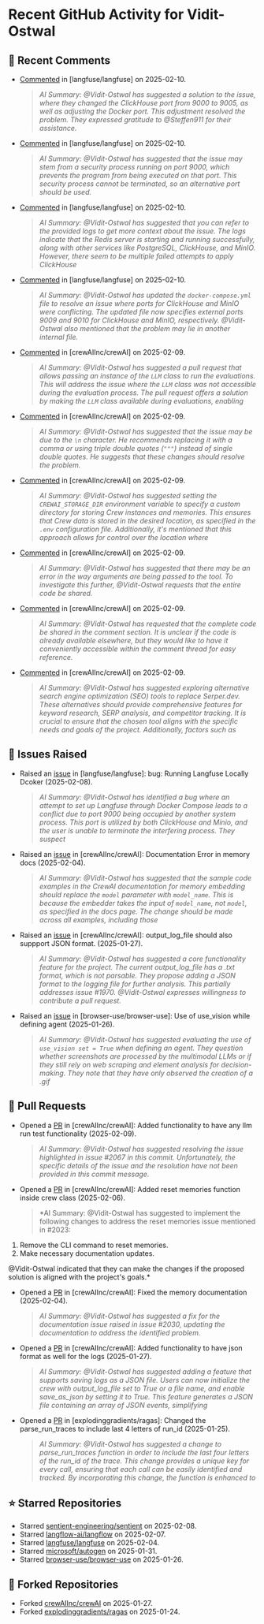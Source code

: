 # Recent GitHub Activity for Vidit-Ostwal

## 💬 Recent Comments
- [Commented](https://github.com/langfuse/langfuse/issues/5432#issuecomment-2648935567) in [langfuse/langfuse] on 2025-02-10.
  > *AI Summary: @Vidit-Ostwal has suggested a solution to the issue, where they changed the ClickHouse port from 9000 to 9005, as well as adjusting the Docker port. This adjustment resolved the problem. They expressed gratitude to @Steffen911 for their assistance.*
- [Commented](https://github.com/langfuse/langfuse/issues/5432#issuecomment-2648363009) in [langfuse/langfuse] on 2025-02-10.
  > *AI Summary: @Vidit-Ostwal has suggested that the issue may stem from a security process running on port 9000, which prevents the program from being executed on that port. This security process cannot be terminated, so an alternative port should be used.*
- [Commented](https://github.com/langfuse/langfuse/issues/5432#issuecomment-2648098489) in [langfuse/langfuse] on 2025-02-10.
  > *AI Summary: @Vidit-Ostwal has suggested that you can refer to the provided logs to get more context about the issue. The logs indicate that the Redis server is starting and running successfully, along with other services like PostgreSQL, ClickHouse, and MinIO. However, there seem to be multiple failed attempts to apply ClickHouse*
- [Commented](https://github.com/langfuse/langfuse/issues/5432#issuecomment-2648019685) in [langfuse/langfuse] on 2025-02-10.
  > *AI Summary: @Vidit-Ostwal has updated the `docker-compose.yml` file to resolve an issue where ports for ClickHouse and MinIO were conflicting. The updated file now specifies external ports 9009 and 9010 for ClickHouse and MinIO, respectively. @Vidit-Ostwal also mentioned that the problem may lie in another internal file.*
- [Commented](https://github.com/crewAIInc/crewAI/issues/2067#issuecomment-2646579129) in [crewAIInc/crewAI] on 2025-02-09.
  > *AI Summary: @Vidit-Ostwal has suggested a pull request that allows passing an instance of the `LLM` class to run the evaluations. This will address the issue where the `LLM` class was not accessible during the evaluation process. The pull request offers a solution by making the `LLM` class available during evaluations, enabling*
- [Commented](https://github.com/crewAIInc/crewAI/issues/2046#issuecomment-2646469809) in [crewAIInc/crewAI] on 2025-02-09.
  > *AI Summary: @Vidit-Ostwal has suggested that the issue may be due to the `\n` character. He recommends replacing it with a comma or using triple double quotes (`"""`) instead of single double quotes. He suggests that these changes should resolve the problem.*
- [Commented](https://github.com/crewAIInc/crewAI/issues/2014#issuecomment-2646308001) in [crewAIInc/crewAI] on 2025-02-09.
  > *AI Summary: @Vidit-Ostwal has suggested setting the `CREWAI_STORAGE_DIR` environment variable to specify a custom directory for storing Crew instances and memories. This ensures that Crew data is stored in the desired location, as specified in the `.env` configuration file. Additionally, it's mentioned that this approach allows for control over the location where*
- [Commented](https://github.com/crewAIInc/crewAI/issues/2046#issuecomment-2646302061) in [crewAIInc/crewAI] on 2025-02-09.
  > *AI Summary: @Vidit-Ostwal has suggested that there may be an error in the way arguments are being passed to the tool. To investigate this further, @Vidit-Ostwal requests that the entire code be shared.*
- [Commented](https://github.com/crewAIInc/crewAI/issues/2054#issuecomment-2646300138) in [crewAIInc/crewAI] on 2025-02-09.
  > *AI Summary: @Vidit-Ostwal has requested that the complete code be shared in the comment section. It is unclear if the code is already available elsewhere, but they would like to have it conveniently accessible within the comment thread for easy reference.*
- [Commented](https://github.com/crewAIInc/crewAI/issues/2065#issuecomment-2646298829) in [crewAIInc/crewAI] on 2025-02-09.
  > *AI Summary: @Vidit-Ostwal has suggested exploring alternative search engine optimization (SEO) tools to replace Serper.dev. These alternatives should provide comprehensive features for keyword research, SERP analysis, and competitor tracking. It is crucial to ensure that the chosen tool aligns with the specific needs and goals of the project. Additionally, factors such as*

## 🐛 Issues Raised
- Raised an [issue](https://github.com/langfuse/langfuse/issues/5432) in [langfuse/langfuse]: bug: Running Langfuse Locally Dcoker (2025-02-08).
  > *AI Summary: @Vidit-Ostwal has identified a bug where an attempt to set up Langfuse through Docker Compose leads to a conflict due to port 9000 being occupied by another system process. This port is utilized by both ClickHouse and Minio, and the user is unable to terminate the interfering process. They suspect*
- Raised an [issue](https://github.com/crewAIInc/crewAI/issues/2030) in [crewAIInc/crewAI]: Documentation Error in memory docs (2025-02-04).
  > *AI Summary: @Vidit-Ostwal has suggested that the sample code examples in the CrewAI documentation for memory embedding should replace the `model` parameter with `model_name`. This is because the embedder takes the input of `model_name`, not `model`, as specified in the docs page. The change should be made across all examples, including those*
- Raised an [issue](https://github.com/crewAIInc/crewAI/issues/1984) in [crewAIInc/crewAI]: output_log_file should also suppport JSON format. (2025-01-27).
  > *AI Summary: @Vidit-Ostwal has suggested a core functionality feature for the project. The current output_log_file has a .txt format, which is not parsable. They propose adding a JSON format to the logging file for further analysis. This partially addresses issue #1970. @Vidit-Ostwal expresses willingness to contribute a pull request.*
- Raised an [issue](https://github.com/browser-use/browser-use/issues/407) in [browser-use/browser-use]: Use of use_vision while defining agent (2025-01-26).
  > *AI Summary: @Vidit-Ostwal has suggested evaluating the use of `use_vision set = True` when defining an agent. They question whether screenshots are processed by the multimodal LLMs or if they still rely on web scraping and element analysis for decision-making. They note that they have only observed the creation of a .gif*

## 🚀 Pull Requests
- Opened a [PR](https://github.com/crewAIInc/crewAI/pull/2071) in [crewAIInc/crewAI]: Added functionality to have any llm run test functionality (2025-02-09).
  > *AI Summary: @Vidit-Ostwal has suggested resolving the issue highlighted in issue #2067 in this commit. Unfortunately, the specific details of the issue and the resolution have not been provided in this commit message.*
- Opened a [PR](https://github.com/crewAIInc/crewAI/pull/2047) in [crewAIInc/crewAI]: Added reset memories function inside crew class (2025-02-06).
  > *AI Summary: @Vidit-Ostwal has suggested to implement the following changes to address the reset memories issue mentioned in #2023:

1. Remove the CLI command to reset memories.
2. Make necessary documentation updates.

@Vidit-Ostwal indicated that they can make the changes if the proposed solution is aligned with the project's goals.*
- Opened a [PR](https://github.com/crewAIInc/crewAI/pull/2031) in [crewAIInc/crewAI]: Fixed the memory documentation (2025-02-04).
  > *AI Summary: @Vidit-Ostwal has suggested a fix for the documentation issue raised in issue #2030, updating the documentation to address the identified problem.*
- Opened a [PR](https://github.com/crewAIInc/crewAI/pull/1985) in [crewAIInc/crewAI]: Added functionality to have json format as well for the logs (2025-01-27).
  > *AI Summary: @Vidit-Ostwal has suggested adding a feature that supports saving logs as a JSON file. Users can now initialize the crew with output_log_file set to True or a file name, and enable save_as_json by setting it to True. This feature generates a JSON file containing an array of JSON events, simplifying*
- Opened a [PR](https://github.com/explodinggradients/ragas/pull/1880) in [explodinggradients/ragas]: Changed the parse_run_traces to include last 4 letters of run_id (2025-01-25).
  > *AI Summary: @Vidit-Ostwal has suggested a change to parse_run_traces function in order to include the last four letters of the run_id of the trace. This change provides a unique key for every call, ensuring that each call can be easily identified and tracked. By incorporating this change, the function is enhanced to*

## ⭐ Starred Repositories
- Starred [sentient-engineering/sentient](https://github.com/sentient-engineering/sentient) on 2025-02-08.
- Starred [langflow-ai/langflow](https://github.com/langflow-ai/langflow) on 2025-02-07.
- Starred [langfuse/langfuse](https://github.com/langfuse/langfuse) on 2025-02-04.
- Starred [microsoft/autogen](https://github.com/microsoft/autogen) on 2025-01-31.
- Starred [browser-use/browser-use](https://github.com/browser-use/browser-use) on 2025-01-26.

## 🍴 Forked Repositories
- Forked [crewAIInc/crewAI](https://github.com/Vidit-Ostwal/crewAI) on 2025-01-27.
- Forked [explodinggradients/ragas](https://github.com/Vidit-Ostwal/ragas) on 2025-01-24.
